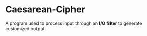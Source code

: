 # Caesarean-Cipher
A program used to process input through an **I/O filter** to generate customized output.